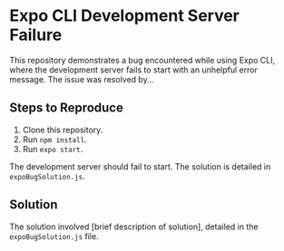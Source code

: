 # Expo CLI Development Server Failure

This repository demonstrates a bug encountered while using Expo CLI, where the development server fails to start with an unhelpful error message.  The issue was resolved by...

## Steps to Reproduce

1. Clone this repository.
2. Run `npm install`.
3. Run `expo start`.

The development server should fail to start.  The solution is detailed in `expoBugSolution.js`.

## Solution

The solution involved [brief description of solution], detailed in the `expoBugSolution.js` file.